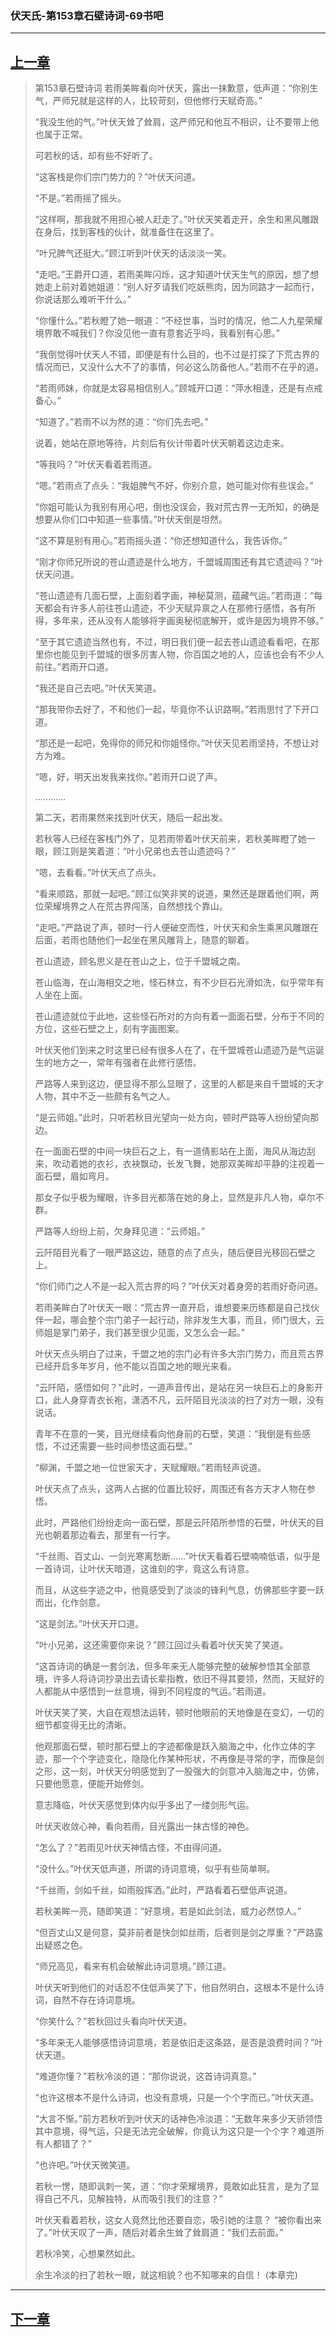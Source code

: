 ### 伏天氏-第153章石壁诗词-69书吧

--------
[上一章](./6cfeeabf9e6b029fc6d16a1712195bd8.md)
--------


>
>
>
>第153章石壁诗词
>若雨美眸看向叶伏天，露出一抹歉意，低声道：“你别生气，严师兄就是这样的人，比较苛刻，但他修行天赋奇高。”
>
>“我没生他的气。”叶伏天耸了耸肩，这严师兄和他互不相识，让不要带上他也属于正常。
>
>可若秋的话，却有些不好听了。
>
>“这客栈是你们宗门势力的？”叶伏天问道。
>
>“不是。”若雨摇了摇头。
>
>“这样啊，那我就不用担心被人赶走了。”叶伏天笑着走开，余生和黑风雕跟在身后，找到客栈的伙计，就准备住在这里了。
>
>“叶兄脾气还挺大。”顾江听到叶伏天的话淡淡一笑。
>
>“走吧。”王爵开口道，若雨美眸闪烁，这才知道叶伏天生气的原因，想了想她走上前对着她姐道：“别人好歹请我们吃妖熊肉，因为同路才一起而行，你说话那么难听干什么。”
>
>“你懂什么。”若秋瞪了她一眼道：“不经世事，当时的情况，他二人九星荣耀境界敢不喊我们？你没见他一直有意套近乎吗，我看别有心思。”
>
>“我倒觉得叶伏天人不错，即便是有什么目的，也不过是打探了下荒古界的情况而已，又没什么大不了的事情，何必这么防备他人。”若雨不在乎的道。
>
>“若雨师妹，你就是太容易相信别人。”顾城开口道：“萍水相逢，还是有点戒备心。”
>
>“知道了。”若雨不以为然的道：“你们先去吧。”
>
>说着，她站在原地等待，片刻后有伙计带着叶伏天朝着这边走来。
>
>“等我吗？”叶伏天看着若雨道。
>
>“嗯。”若雨点了点头：“我姐脾气不好，你别介意，她可能对你有些误会。”
>
>“你姐可能认为我别有用心吧，倒也没误会，我对荒古界一无所知，的确是想要从你们口中知道一些事情。”叶伏天倒是坦然。
>
>“这不算是别有用心。”若雨摇头道：“你还想知道什么，我告诉你。”
>
>“刚才你师兄所说的苍山遗迹是什么地方，千盟城周围还有其它遗迹吗？”叶伏天问道。
>
>“苍山遗迹有几面石壁，上面刻着字画，神秘莫测，蕴藏气运。”若雨道：“每天都会有许多人前往苍山遗迹，不少天赋异禀之人在那修行感悟，各有所得，多年来，还从没有人能够将字画奥秘彻底解开，或许是因为境界不够。”
>
>“至于其它遗迹当然也有，不过，明日我们便一起去苍山遗迹看看吧，在那里你也能见到千盟城的很多厉害人物，你百国之地的人，应该也会有不少人前往。”若雨开口道。
>
>“我还是自己去吧。”叶伏天笑道。
>
>“那我带你去好了，不和他们一起，毕竟你不认识路啊。”若雨思忖了下开口道。
>
>“那还是一起吧，免得你的师兄和你姐怪你。”叶伏天见若雨坚持，不想让对方为难。
>
>“嗯，好，明天出发我来找你。”若雨开口说了声。
>
>…………
>
>第二天，若雨果然来找到叶伏天，随后一起出发。
>
>若秋等人已经在客栈门外了，见若雨带着叶伏天前来，若秋美眸瞪了她一眼，顾江则是笑着道：“叶小兄弟也去苍山遗迹吗？”
>
>“嗯，去看看。”叶伏天点了点头。
>
>“看来顺路，那就一起吧。”顾江似笑非笑的说道，果然还是跟着他们啊，两位荣耀境界之人在荒古界闯荡，自然想找个靠山。
>
>“走吧。”严路说了声，顿时一行人便破空而性，叶伏天和余生乘黑风雕跟在后面，若雨也随他们一起坐在黑风雕背上，随意的聊着。
>
>苍山遗迹，顾名思义是在苍山之上，位于千盟城之南。
>
>苍山临海，在山海相交之地，怪石林立，有不少巨石光滑如洗，似乎常年有人坐在上面。
>
>苍山遗迹就位于此地，这些怪石所对的方向有着一面面石壁，分布于不同的方位，这些石壁之上，刻有字画图案。
>
>叶伏天他们到来之时这里已经有很多人在了，在千盟城苍山遗迹乃是气运诞生的地方之一，常年有强者在此修行感悟。
>
>严路等人来到这边，便显得不那么显眼了，这里的人都是来自千盟城的天才人物，其中不乏一些颇有名气之人。
>
>“是云师姐。”此时，只听若秋目光望向一处方向，顿时严路等人纷纷望向那边。
>
>在一面面石壁的中间一块巨石之上，有一道倩影站在上面，海风从海边刮来，吹动着她的衣衫，衣袂飘动，长发飞舞，她那双美眸却平静的注视着一面石壁，眉如弯月。
>
>那女子似乎极为耀眼，许多目光都落在她的身上，显然是非凡人物，卓尔不群。
>
>严路等人纷纷上前，欠身拜见道：“云师姐。”
>
>云阡陌目光看了一眼严路这边，随意的点了点头，随后便目光移回石壁之上。
>
>“你们师门之人不是一起入荒古界的吗？”叶伏天对着身旁的若雨好奇问道。
>
>若雨美眸白了叶伏天一眼：“荒古界一直开启，谁想要来历练都是自己找伙伴一起，哪会整个宗门弟子一起行动，除非发生大事，而且，师门很大，云师姐是掌门弟子，我们甚至很少见面，又怎么会一起。”
>
>叶伏天点头明白了过来，千盟之地的宗门必有许多大宗门势力，而且荒古界已经开启多年岁月，他不能以百国之地的眼光来看。
>
>“云阡陌，感悟如何？”此时，一道声音传出，是站在另一块巨石上的身影开口，此人身穿青衣长袍，潇洒不凡，云阡陌目光淡淡的扫了对方一眼，没有说话。
>
>青年不在意的一笑，目光继续看向他身前的石壁，笑道：“我倒是有些感悟，不过还需要一些时间参悟这面石壁。”
>
>“柳渊，千盟之地一位世家天才，天赋耀眼。”若雨轻声说道。
>
>叶伏天点了点头，这两人占据的位置比较好，周围还有各方天才人物在参悟。
>
>此时，严路他们纷纷走向一面石壁，那是云阡陌所参悟的石壁，叶伏天的目光也朝着那边看去，那里有一行字。
>
>“千丝雨、百丈山、一剑光寒离愁断……”叶伏天看着石壁喃喃低语，似乎是一首诗词，让叶伏天暗道，这谁刻的字，竟这么有诗意。
>
>而且，从这些字迹之中，他竟感受到了淡淡的锋利气息，仿佛那些字要一跃而出，化作剑意。
>
>“这是剑法。”叶伏天开口道。
>
>“叶小兄弟，这还需要你来说？”顾江回过头看着叶伏天笑了笑道。
>
>“这首诗词的确是一套剑法，但多年来无人能够完整的破解参悟其全部意境，许多人将诗词抄录出去请长辈指教，依旧不得其要领，然而，天赋好的人都能从中感悟到一丝意境，得到不同程度的气运。”若雨道。
>
>叶伏天笑了笑，大自在观想法运转，顿时他眼前的天地像是在变幻，一切的细节都变得无比的清晰。
>
>他观那面石壁，顿时那石壁上的字迹都像是跃入脑海之中，化作立体的字迹，那一个个字迹变化，隐隐化作某种形状，不再像是寻常的字，而像是剑之形，这一刻，叶伏天分明感觉到了一股强大的剑意冲入脑海之中，仿佛，只要他愿意，便能开始修剑。
>
>意志降临，叶伏天感觉到体内似乎多出了一缕剑形气运。
>
>叶伏天收敛心神，看向若雨，目光露出一抹古怪的神色。
>
>“怎么了？”若雨见叶伏天神情古怪，不由得问道。
>
>“没什么。”叶伏天低声道，所谓的诗词意境，似乎有些简单啊。
>
>“千丝雨，剑如千丝，如雨般挥洒。”此时，严路看着石壁低声说道。
>
>若秋美眸一亮，随即笑道：“好意境，若是如此剑法，威力必然惊人。”
>
>“但百丈山又是何意，莫非前者是快剑如丝雨，后者则是剑之厚重？”严路露出疑惑之色。
>
>“师兄高见，看来有机会破解此诗词意境。”顾江道。
>
>叶伏天听到他们的对话忍不住低声笑了下，他自然明白，这根本不是什么诗词，自然不存在诗词意境。
>
>“你笑什么？”若秋回过头看向叶伏天道。
>
>“多年来无人能够感悟诗词意境，若是依旧走这条路，是否是浪费时间？”叶伏天道。
>
>“难道你懂？”若秋冷淡的道：“那你说说，这首诗词真意。”
>
>“也许这根本不是什么诗词，也没有意境，只是一个个字而已。”叶伏天道。
>
>“大言不惭。”前方若秋听到叶伏天的话神色冷淡道：“无数年来多少天骄领悟其中意境，得气运，只是无法完全破解，你竟认为这只是一个个字？难道所有人都错了？”
>
>“也许吧。”叶伏天微笑道。
>
>若秋一愣，随即讽刺一笑，道：“你才荣耀境界，竟敢如此狂言，是为了显得自己不凡，见解独特，从而吸引我们的注意？”
>
>叶伏天看着若秋，这女人竟然比他还要自恋，吸引她的注意？
>“被你看出来了。”叶伏天叹了一声，随后对着余生耸了耸肩道：“我们去前面。”
>
>若秋冷笑，心想果然如此。
>
>余生冷淡的扫了若秋一眼，就这相貌？也不知哪来的自信！
>(本章完)
>
>

--------
[下一章](./ff94683932e185aa4769b87f96670b4a.md)
--------

